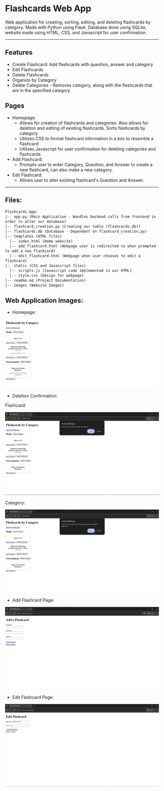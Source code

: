 # Flashcards Web App

Web application for creating, sorting, editing, and deleting flashcards by category.
Made with Python using Flask. Database done using SQLite, website made using HTML, CSS, and Javascript for user confirmation.

---

## Features
- Create Flashcard: Add flashcards with question, answer and category
- Edit Flashcards
- Delete Flashcards
- Organize by Category
- Delete Categories - Removes category, along with the flashcards that are in the specified category

## Pages

- Homepage:
    - Allows for creation of flashcards and categories. Also allows for deletion and editing of existing flashcards. Sorts flashcards by category.
    - Utilizes CSS to format flashcard information in a box to resemble a flashcard
    - Utilizes Javascript for user confirmation for deleting categories and flashcards
- Add Flashcard:
    - Prompts user to enter Category, Question, and Answer to create a new flashcard, can also make a new category.
- Edit Flashcard: 
    - Allows user to alter existing flashcard's Question and Answer.

---

## Files:
```
Flashcards-App:
|-- app.py (Main Application - Handles backend calls from frontend in order to alter our database)
|-- flashcard_creation.py (Creating our table (flashcards.db))
|-- flashcards.db (Database - Dependent on flashcard_creation.py)
|-- templates (HTML files)
  |-- index.html (Home website)
  |-- add_flashcard.html (Webpage user is redirected to when prompted to add a new flashcard)
  |-- edit_flashcard.html (Webpage when user chooses to edit a flashcard)
|-- static (CSS and Javascript files)
  |-- scripts.js (Javascript code implemented in our HTML)
  |-- style.css (Design for webpage)
|-- readme.md (Project Documentation)
|-- images (Website Images)

```


## Web Application Images:

- Homepage:

![Homepage](./images/homepage.png)

- Deletion Confirmation:

Flashcard:

![Flashcard Deletion](./images/flashcard-deletion.png)

Category:

![Category Deletion](./images/category-deletion.png)

- Add Flashcard Page:

![Add Flashcard](./images/add-flashcard.png)

- Edit Flashcard Page:

![Edit Flashcard](./images/edit-flashcard.png)

